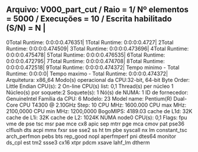 Arquivo: V000_part_cut / Raio = 1/ Nº elementos = 5000 / Execuções = 10 / Escrita habilitado (S/N) = N |
-------------------------------------------------------------------------------------------
0Total Runtime: 0:0:0:0.476351|
1Total Runtime: 0:0:0:0.4727|
2Total Runtime: 0:0:0:0.474509|
3Total Runtime: 0:0:0:0.473696|
4Total Runtime: 0:0:0:0.475478|
5Total Runtime: 0:0:0:0.476535|
6Total Runtime: 0:0:0:0.472795|
7Total Runtime: 0:0:0:0.474708|
8Total Runtime: 0:0:0:0.472518|
9Total Runtime: 0:0:0:0.474372|
Tempo minimo - Total Runtime: 0:0:0:0|
Tempo maximo - Total Runtime: 0:0:0:0.474372|
Arquitetura:           x86_64
Modo(s) operacional da CPU:32-bit, 64-bit
Byte Order:            Little Endian
CPU(s):                2
On-line CPU(s) list:   0,1
Thread(s) per núcleo  1
Núcleo(s) por soquete:2
Soquete(s):            1
Nó(s) de NUMA:        1
ID de fornecedor:      GenuineIntel
Família da CPU:       6
Modelo:                23
Model name:            Pentium(R) Dual-Core CPU       T4300  @ 2.10GHz
Step:                  10
CPU MHz:               1600.000
CPU max MHz:           2100,0000
CPU min MHz:           1200,0000
BogoMIPS:              4189.03
cache de L1d:          32K
cache de L1i:          32K
cache de L2:           1024K
NUMA node0 CPU(s):     0,1
Flags:                 fpu vme de pse tsc msr pae mce cx8 apic sep mtrr pge mca cmov pat pse36 clflush dts acpi mmx fxsr sse sse2 ss ht tm pbe syscall nx lm constant_tsc arch_perfmon pebs bts rep_good nopl aperfmperf pni dtes64 monitor ds_cpl est tm2 ssse3 cx16 xtpr pdcm xsave lahf_lm dtherm
